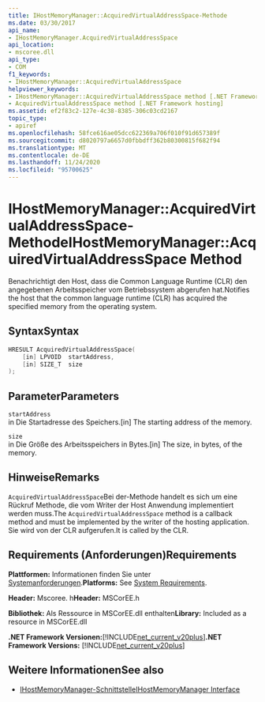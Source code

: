 ```yaml
---
title: IHostMemoryManager::AcquiredVirtualAddressSpace-Methode
ms.date: 03/30/2017
api_name:
- IHostMemoryManager.AcquiredVirtualAddressSpace
api_location:
- mscoree.dll
api_type:
- COM
f1_keywords:
- IHostMemoryManager::AcquiredVirtualAddressSpace
helpviewer_keywords:
- IHostMemoryManager::AcquiredVirtualAddressSpace method [.NET Framework hosting]
- AcquiredVirtualAddressSpace method [.NET Framework hosting]
ms.assetid: ef2f83c2-127e-4c38-8385-306c03cd2167
topic_type:
- apiref
ms.openlocfilehash: 58fce616ae05dcc622369a706f010f91d657389f
ms.sourcegitcommit: d8020797a6657d0fbbdff362b80300815f682f94
ms.translationtype: MT
ms.contentlocale: de-DE
ms.lasthandoff: 11/24/2020
ms.locfileid: "95700625"
---
```

# <a name="ihostmemorymanageracquiredvirtualaddressspace-method"></a><span data-ttu-id="e3316-102">IHostMemoryManager::AcquiredVirtualAddressSpace-Methode</span><span class="sxs-lookup"><span data-stu-id="e3316-102">IHostMemoryManager::AcquiredVirtualAddressSpace Method</span></span>

<span data-ttu-id="e3316-103">Benachrichtigt den Host, dass die Common Language Runtime (CLR) den angegebenen Arbeitsspeicher vom Betriebssystem abgerufen hat.</span><span class="sxs-lookup"><span data-stu-id="e3316-103">Notifies the host that the common language runtime (CLR) has acquired the specified memory from the operating system.</span></span>  
  
## <a name="syntax"></a><span data-ttu-id="e3316-104">Syntax</span><span class="sxs-lookup"><span data-stu-id="e3316-104">Syntax</span></span>  
  
```cpp  
HRESULT AcquiredVirtualAddressSpace(  
    [in] LPVOID  startAddress,  
    [in] SIZE_T  size  
);  
```  
  
## <a name="parameters"></a><span data-ttu-id="e3316-105">Parameter</span><span class="sxs-lookup"><span data-stu-id="e3316-105">Parameters</span></span>  

 `startAddress`  
 <span data-ttu-id="e3316-106">in Die Startadresse des Speichers.</span><span class="sxs-lookup"><span data-stu-id="e3316-106">[in] The starting address of the memory.</span></span>  
  
 `size`  
 <span data-ttu-id="e3316-107">in Die Größe des Arbeitsspeichers in Bytes.</span><span class="sxs-lookup"><span data-stu-id="e3316-107">[in] The size, in bytes, of the memory.</span></span>  
  
## <a name="remarks"></a><span data-ttu-id="e3316-108">Hinweise</span><span class="sxs-lookup"><span data-stu-id="e3316-108">Remarks</span></span>  

 <span data-ttu-id="e3316-109">`AcquiredVirtualAddressSpace`Bei der-Methode handelt es sich um eine Rückruf Methode, die vom Writer der Host Anwendung implementiert werden muss.</span><span class="sxs-lookup"><span data-stu-id="e3316-109">The `AcquiredVirtualAddressSpace` method is a callback method and must be implemented by the writer of the hosting application.</span></span> <span data-ttu-id="e3316-110">Sie wird von der CLR aufgerufen.</span><span class="sxs-lookup"><span data-stu-id="e3316-110">It is called by the CLR.</span></span>  
  
## <a name="requirements"></a><span data-ttu-id="e3316-111">Requirements (Anforderungen)</span><span class="sxs-lookup"><span data-stu-id="e3316-111">Requirements</span></span>  

 <span data-ttu-id="e3316-112">**Plattformen:** Informationen finden Sie unter [Systemanforderungen](../../get-started/system-requirements.md).</span><span class="sxs-lookup"><span data-stu-id="e3316-112">**Platforms:** See [System Requirements](../../get-started/system-requirements.md).</span></span>  
  
 <span data-ttu-id="e3316-113">**Header:** Mscoree. h</span><span class="sxs-lookup"><span data-stu-id="e3316-113">**Header:** MSCorEE.h</span></span>  
  
 <span data-ttu-id="e3316-114">**Bibliothek:** Als Ressource in MSCorEE.dll enthalten</span><span class="sxs-lookup"><span data-stu-id="e3316-114">**Library:** Included as a resource in MSCorEE.dll</span></span>  
  
 <span data-ttu-id="e3316-115">**.NET Framework Versionen:**[!INCLUDE[net_current_v20plus](../../../../includes/net-current-v20plus-md.md)]</span><span class="sxs-lookup"><span data-stu-id="e3316-115">**.NET Framework Versions:** [!INCLUDE[net_current_v20plus](../../../../includes/net-current-v20plus-md.md)]</span></span>  
  
## <a name="see-also"></a><span data-ttu-id="e3316-116">Weitere Informationen</span><span class="sxs-lookup"><span data-stu-id="e3316-116">See also</span></span>

- [<span data-ttu-id="e3316-117">IHostMemoryManager-Schnittstelle</span><span class="sxs-lookup"><span data-stu-id="e3316-117">IHostMemoryManager Interface</span></span>](ihostmemorymanager-interface.md)
